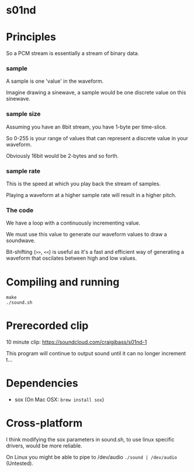 s01nd
=====

# Principles

So a PCM stream is essentially a stream of binary data.

### sample
A sample is one 'value' in the waveform.

Imagine drawing a sinewave, a sample would be one discrete value on this sinewave.

### sample size
Assuming you have an 8bit stream, you have 1-byte per time-slice. 

So 0-255 is your range of values that can represent a discrete value in your waveform.

Obviously 16bit would be 2-bytes and so forth.

### sample rate
This is the speed at which you play back the stream of samples.

Playing a waveform at a higher sample rate will result in a higher pitch.

### The code
We have a loop with a continuously incrementing value.

We must use this value to generate our waveform values to draw a soundwave.

Bit-shifting (```>>```, ``<<``) is useful as it's a fast and efficient way of generating a waveform that oscilates between high and low values.



# Compiling and running

```shell
make
./sound.sh
```

# Prerecorded clip

10 minute clip: https://soundcloud.com/craigjbass/s01nd-1

This program will continue to output sound until it can no longer increment t...

# Dependencies

- sox (On Mac OSX: ```brew install sox```)

# Cross-platform
I think modifying the sox parameters in sound.sh, to use linux specific drivers, would be more reliable.

On Linux you might be able to pipe to /dev/audio ```./sound | /dev/audio``` (Untested). 
